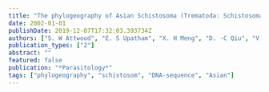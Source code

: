 ```yaml
---
title: "The phylogeography of Asian Schistosoma (Trematoda: Schistosomatidae)"
date: 2002-01-01
publishDate: 2019-12-07T17:32:03.393734Z
authors: ["S. W Attwood", "E. S Upatham", "X. H Meng", "D. -C Qiu", "V. R Southgate"]
publication_types: ["2"]
abstract: ""
featured: false
publication: "*Parasitology*"
tags: ["phylogeography", "schistosom", "DNA-sequence", "Asian"]
---
```


